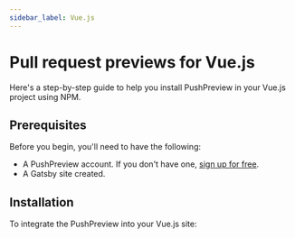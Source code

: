 ```yaml
---
sidebar_label: Vue.js
---
```


# Pull request previews for Vue.js

Here's a step-by-step guide to help you install PushPreview in your Vue.js project using NPM.

## Prerequisites

Before you begin, you'll need to have the following:

- A PushPreview account. If you don't have one, [sign up for free](https://app.pushpreview.com/accounts/signup/).
- A Gatsby site created.

## Installation

To integrate the PushPreview into your Vue.js site:

